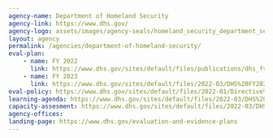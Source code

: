 ```yaml
---
agency-name: Department of Homeland Security
agency-link: https://www.dhs.gov/
agency-logo: assets/images/agency-seals/homeland_security_department_seal.png
layout: agency
permalink: /agencies/department-of-homeland-security/
eval-plan: 
    - name: FY 2022
      link: https://www.dhs.gov/sites/default/files/publications/dhs_fy_2020-fy_2022_apr_-_appendix_c.pdf
    - name: FY 2023
      link: https://www.dhs.gov/sites/default/files/2022-03/DHS%20FY2023%20Annual%20Evaluation%20Plan_508c%20%28003%29.pdf
eval-policy: https://www.dhs.gov/sites/default/files/2022-01/Directive%20069-03%2C%20Revision%2000%20Program%2C%20Policy%2C%20and%20Organizational%20Evaluations.pdf
learning-agenda: https://www.dhs.gov/sites/default/files/2022-03/DHS%20FY2022-26%20Learning%20Agenda_508c.pdf
capacity-assesment: https://www.dhs.gov/sites/default/files/2022-03/DHS%20FY2021%20Capacity%20Assessment_508c_0.pdf
agency-offices:
landing-page: https://www.dhs.gov/evaluation-and-evidence-plans
---
```


